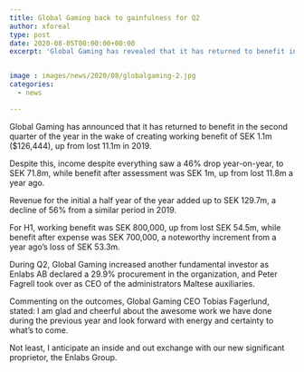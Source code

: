 ```yaml
---
title: Global Gaming back to gainfulness for Q2
author: xforeal 
type: post
date: 2020-08-05T00:00:00+00:00
excerpt: 'Global Gaming has revealed that it has returned to benefit in the second quarter of the year subsequent to producing working benefit of SEK 1 '


image : images/news/2020/08/globalgaming-2.jpg
categories:
  - news

---
```

Global Gaming has announced that it has returned to benefit in the second quarter of the year in the wake of creating working benefit of SEK 1.1m ($126,444), up from lost 11.1m in 2019. 

Despite this, income despite everything saw a 46&percnt; drop year-on-year, to SEK 71.8m, while benefit after assessment was SEK 1m, up from lost 11.8m a year ago. 

Revenue for the initial a half year of the year added up to SEK 129.7m, a decline of 56&percnt; from a similar period in 2019. 

For H1, working benefit was SEK 800,000, up from lost SEK 54.5m, while benefit after expense was SEK 700,000, a noteworthy increment from a year ago&#8217;s loss of SEK 53.3m. 

During Q2, Global Gaming increased another fundamental investor as Enlabs AB declared a 29.9&percnt; procurement in the organization, and Peter Fagrell took over as CEO of the administrators Maltese auxiliaries. 

Commenting on the outcomes, Global Gaming CEO Tobias Fagerlund, stated: I am glad and cheerful about the awesome work we have done during the previous year and look forward with energy and certainty to what&#8217;s to come. 

Not least, I anticipate an inside and out exchange with our new significant proprietor, the Enlabs Group.